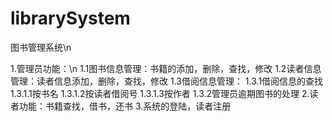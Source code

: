 # librarySystem
图书管理系统\n

1.管理员功能：\n
  1.1图书信息管理：书籍的添加，删除，查找，修改
  1.2读者信息管理：读者信息添加，删除，查找，修改
  1.3借阅信息管理：
     1.3.1借阅信息的查找
          1.3.1.1按书名
          1.3.1.2按读者借阅号
          1.3.1.3按作者
     1.3.2管理员逾期图书的处理
2.读者功能：书籍查找，借书，还书
3.系统的登陆，读者注册
